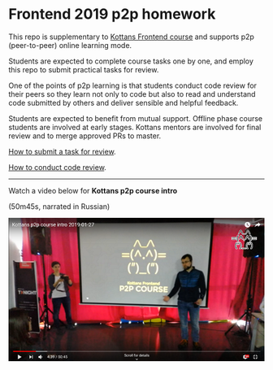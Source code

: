 # Frontend 2019 p2p homework

This repo is supplementary to
[Kottans Frontend course](https://github.com/kottans/frontend)
and supports p2p (peer-to-peer) online learning mode.

Students are expected to complete course tasks one by one,
and employ this repo to submit practical tasks for review.

One of the points of p2p learning is that students conduct
code review for their peers so they learn not only to code
but also to read and understand code submitted by others
and deliver sensible and helpful feedback.

Students are expected to benefit from mutual support.
Offline phase course students are involved at early stages.
Kottans mentors are involved for final review and to merge
approved PRs to master.

[How to submit a task for review](./CONTRIBUTING.md).

[How to conduct code review](./code-review-guidelines.md).

---

Watch a video below for **Kottans p2p course intro**

(50m45s, narrated in Russian)

[![Kottans p2p course intro](./img/yt-kottans-p2p-intro.png)](https://youtu.be/3Oo5VjXb1lc)
